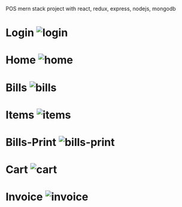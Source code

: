POS mern stack project with react, redux, express, nodejs, mongodb


# Login ![login](https://github.com/apel1151/POS-system/assets/77063289/b9258d9b-ac3f-47aa-bdb8-474b83700807)
# Home ![home](https://github.com/apel1151/POS-system/assets/77063289/63fcc6d2-6fd2-43b4-b186-3a1608b22c50)
# Bills ![bills](https://github.com/apel1151/POS-system/assets/77063289/b9b99eec-244c-4221-8344-dd8fd640c563)
# Items ![items](https://github.com/apel1151/POS-system/assets/77063289/fedb1d6c-4c6d-4590-a3f0-0eab1fcca317)
# Bills-Print ![bills-print](https://github.com/apel1151/POS-system/assets/77063289/4bca9553-290f-414e-ae90-70aa4ef3741d)
# Cart ![cart](https://github.com/apel1151/POS-system/assets/77063289/cce39414-9835-4d8a-80f6-b58db3ad07b3)
# Invoice ![invoice](https://github.com/apel1151/POS-system/assets/77063289/6fee31be-dde8-4033-bfcd-fea1ef6e5fb5)








